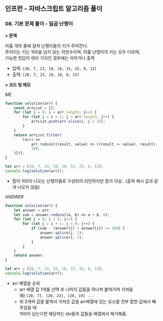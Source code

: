 ## 인프런 - 자바스크립트 알고리즘 풀이

### **08.** 기본 문제 풀이 - 일곱 난쟁이

**> 문제**

아홉 개의 줄에 걸쳐 난쟁이들의 키가 주어진다.  
주어지는 키는 100을 넘지 않는 자연수이며, 아홉 난쟁이의 키는 모두 다르며,  
가능한 정답이 여러 가지인 경우에는 아무거나 출력

-   입력: `[20, 7, 23, 19, 10, 15, 25, 8, 13]`
-   출력: `[20, 7, 23, 19, 10, 8, 13]`

**> 코드 및 메모**

_ME_

```js
function solution(arr) {
    const arrList = [];
    for (let i = 0; i < arr.length; i++) {
        for (let j = i + 1; j < arr.length; j++) {
            arrList.push(arr.slice(i, j + 1));
        }
    }
    return arrList.filter(
        (arr) =>
            arr.reduce((result, value) => ((result += value), result), 0) ===
            100,
    )[0];
}

let arr = [20, 7, 23, 19, 10, 15, 25, 8, 13];
console.log(solution(arr));
```

-   합이 100이 나오는 난쟁이들로 구성되어 리턴하지만 뭔가 이상.. (출력 예시 값과 같게 나오지 않음)

_ANSWER_

```js
function solution(arr) {
    let answer = arr;
    let sum = answer.reduce((a, b) => a + b, 0);
    for (let i = 0; i < 8; i++) {
        for (let j = i + 1; j < 9; j++) {
            if (sum - (answer[i] + answer[j]) == 100) {
                answer.splice(j, 1);
                answer.splice(i, 1);
            }
        }
    }
    return answer;
}

let arr = [20, 7, 23, 19, 10, 15, 25, 8, 13];
console.log(solution(arr));
```

-   arr 배열을 순회
    -   arr 배열 값 1개를 선택 후 나머지 값들을 하나씩 붙여가며 가져옴  
        예) `[20, 7], [20, 23], [20, 19] ...`
    -   위 2개씩 값을 붙여서 가져온 값을 arr배열에 있는 요소를 전부 합한 값에서 빼주었을 때  
        100이 남는다면 해당하는 idx들의 값들을 배열에서 제거해줌.
